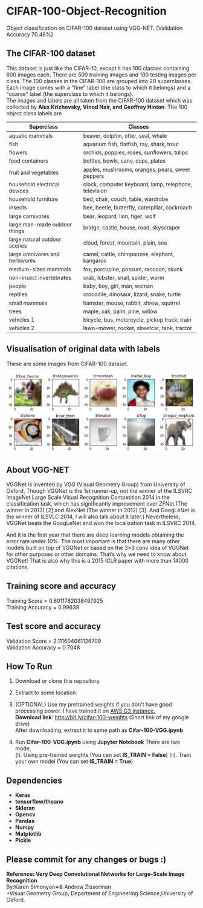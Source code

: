 # CIFAR-100-Object-Recognition
Object classification on CIFAR-100 dataset using VGG-NET. [Validation Accuracy 70.48%]

## The CIFAR-100 dataset
This dataset is just like the CIFAR-10, except it has 100 classes containing 600 images each. There are 500 training images and 100 testing images per class. The 100 classes in the CIFAR-100 are grouped into 20 superclasses. Each image comes with a "fine" label (the class to which it belongs) and a "coarse" label (the superclass to which it belongs).<br>
The images and labels are all taken from the CIFAR-100 dataset which was collected by **Alex Krizhevsky, Vinod Nair, and Geoffrey Hinton**. The 100 object class labels are

| Superclass                         |Classes                                              |
|------------------------------------|-----------------------------------------------------|
| aquatic mammals                    |beaver, dolphin, otter, seal, whale
| fish                               |aquarium fish, flatfish, ray, shark, trout
| flowers                            |orchids, poppies, roses, sunflowers, tulips
| food containers                    |bottles, bowls, cans, cups, plates
| fruit and vegetables               |apples, mushrooms, oranges, pears, sweet peppers
| household electrical devices       |clock, computer keyboard, lamp, telephone, television
| household furniture                |bed, chair, couch, table, wardrobe
| insects                            |bee, beetle, butterfly, caterpillar, cockroach
| large carnivores                   |bear, leopard, lion, tiger, wolf
| large man-made outdoor things      |bridge, castle, house, road, skyscraper
| large natural outdoor scenes       |cloud, forest, mountain, plain, sea
| large omnivores and herbivores     |camel, cattle, chimpanzee, elephant, kangaroo
| medium-sized mammals               |fox, porcupine, possum, raccoon, skunk
| non-insect invertebrates           |crab, lobster, snail, spider, worm
| people                             |baby, boy, girl, man, woman
| reptiles                           |crocodile, dinosaur, lizard, snake, turtle
| small mammals                      |hamster, mouse, rabbit, shrew, squirrel
| trees                              |maple, oak, palm, pine, willow
| vehicles 1                         |bicycle, bus, motorcycle, pickup truck, train
| vehicles 2                         |lawn-mower, rocket, streetcar, tank, tractor


## Visualisation of original data with labels
These are some images from CIFAR-100 dataset.

![objects](images/objects1.png)

## About VGG-NET
VGGNet is invented by VGG (Visual Geometry Group) from University of Oxford, Though VGGNet is the 1st runner-up, not the winner of the ILSVRC ImageNet Large Scale Visual Recognition Competition 2014 in the classification task, which has significantly improvement over ZFNet (The winner in 2013) [2] and AlexNet (The winner in 2012) [3]. And GoogLeNet is the winner of ILSVLC 2014, I will also talk about it later.) Nevertheless, VGGNet beats the GoogLeNet and won the localization task in ILSVRC 2014.

And it is the first year that there are deep learning models obtaining the error rate under 10%. The most important is that there are many other models built on top of VGGNet or based on the 3×3 conv idea of VGGNet for other purposes or other domains. That’s why we need to know about VGGNet! That is also why this is a 2015 ICLR paper with more than 14000 citations.


## Training score and accuracy
Training Score =  0.6011782038497925  
Training Accuracy =  0.99638 

## Test score and accuracy
Validation Score =  2.111604061126709  
Validation Accuracy = 0.7048 


## How To Run
1. Download or clone this repository.

2. Extract to some location.

3. (OPTIONAL) Use my pretrained weights if you don't have good processing power. I have trained it on [AWS G3 instance.](https://aws.amazon.com/ec2/instance-types/g3/)<br>
    **Download link**: http://bit.ly/cifar-100-weights (Short link of my google drive)<br>
    After downloading, extract it to same path as **Cifar-100-VGG.ipynb**

4. Run **Cifar-100-VGG.ipynb** using **Jupyter Notebook** 
There are two mode, <br>
  (i). Using pre-trained weights (You can set **IS_TRAIN = False**)
  (ii). Train your own model (You can set **IS_TRAIN = True**)

## Dependencies
 * **Keras**
 * **tensorflow/theano**
 * **Skleran**
 * **Opencv**
 * **Pandas**
 * **Numpy**
 * **Matplotlib**
 * **Pickle** 


## Please commit for any changes or bugs :)


**Reference: Very Deep Convolutional Networks for Large-Scale Image Recognition**<br>
By:Karen Simonyan∗& Andrew Zisserman<br>
+Visual Geometry Group, Department of Engineering Science,University of Oxford.


